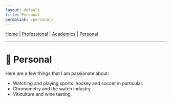 ```yaml
---
layout: default
title: Personal
permalink: /personal/
---
```


[Home](/) | [Professional](/professional/) | [Academics](/academics/) | [Personal](/personal/)

---

# 🪿 Personal

Here are a few things that I am passionate about:

- Watching and playing sports: hockey and soccer in particular.
- Chronometry and the watch industry.
- Viticulture and wine tasting. 
